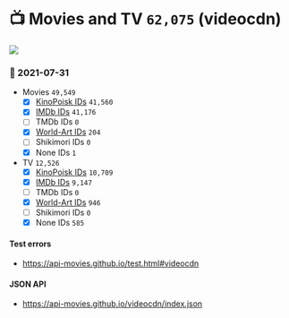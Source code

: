 # :tv: Movies and TV `62,075` (videocdn)

<a href="https://API-Movies.github.io"><img src="https://API-Movies.github.io/banner.png?cache"></a>

### :date: 2021-07-31
- Movies `49,549`
  - [x] <a href="https://API-Movies.github.io/videocdn/movie_kinopoisk_ids.json">KinoPoisk IDs</a> `41,560`
  - [x] <a href="https://API-Movies.github.io/videocdn/movie_imdb_ids.json">IMDb IDs</a> `41,176`
  - [ ] TMDb IDs `0`
  - [x] <a href="https://API-Movies.github.io/videocdn/movie_world_art_ids.json">World-Art IDs</a> `204`
  - [ ] Shikimori IDs `0`
  - [x] None IDs `1`
- TV `12,526`
  - [x] <a href="https://API-Movies.github.io/videocdn/tv_kinopoisk_ids.json">KinoPoisk IDs</a> `10,709`
  - [x] <a href="https://API-Movies.github.io/videocdn/tv_imdb_ids.json">IMDb IDs</a> `9,147`
  - [ ] TMDb IDs `0`
  - [x] <a href="https://API-Movies.github.io/videocdn/tv_world_art_ids.json">World-Art IDs</a> `946`
  - [ ] Shikimori IDs `0`
  - [x] None IDs `585`
#### Test errors
- <a href='https://api-movies.github.io/test.html#videocdn'>https://api-movies.github.io/test.html#videocdn</a>
#### JSON API
- <a href='https://api-movies.github.io/videocdn/index.json'>https://api-movies.github.io/videocdn/index.json</a>
